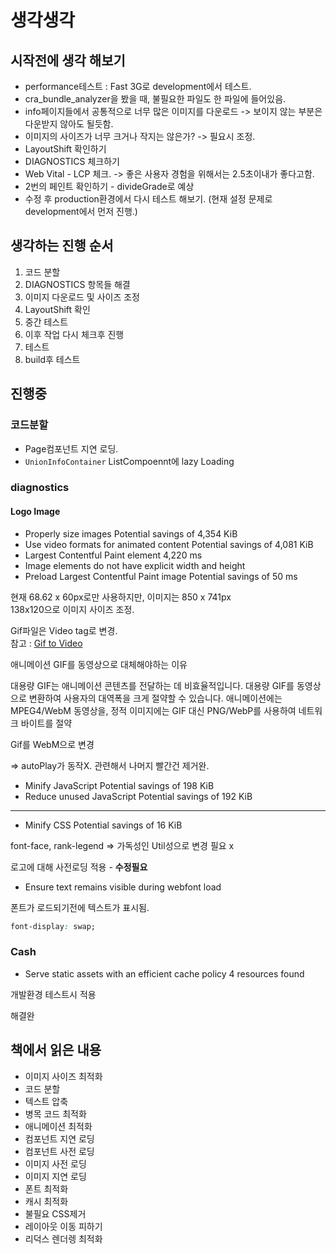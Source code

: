 # 생각생각

## 시작전에 생각 해보기

* performance테스트 : Fast 3G로 development에서 테스트.
* cra_bundle_analyzer을 봤을 때, 불필요한 파일도 한 파일에 들어있음.
* info페이지들에서 공통적으로 너무 많은 이미지를 다운로드 -> 보이지 않는 부분은 다운받지 않아도 될듯함.
* 이미지의 사이즈가 너무 크거나 작지는 않은가? -> 필요시 조정.
* LayoutShift 확인하기
* DIAGNOSTICS 체크하기
* Web Vital - LCP 체크. -> 좋은 사용자 경험을 위해서는 2.5초이내가 좋다고함.
* 2번의 페인트 확인하기 - divideGrade로 예상
* 수정 후 production환경에서 다시 테스트 해보기. (현재 설정 문제로 development에서 먼저 진행.)



## 생각하는 진행 순서

1. 코드 분할
2. DIAGNOSTICS 항목들 해결
3. 이미지 다운로드 및 사이즈 조정
4. LayoutShift 확인
5. 중간 테스트
6. 이후 작업 다시 체크후 진행
7. 테스트
8. build후 테스트



## 진행중



### 코드분할

* Page컴포넌트 지연 로딩.
* `UnionInfoContainer` ListCompoennt에 lazy Loading

### diagnostics 

#### Logo Image

* Properly size images Potential savings of 4,354 KiB
* Use video formats for animated content Potential savings of 4,081 KiB
* Largest Contentful Paint element 4,220 ms
* Image elements do not have explicit width and height
* Preload Largest Contentful Paint image Potential savings of 50 ms

현재 68.62 x 60px로만 사용하지만, 이미지는 850 x 741px<br/>138x120으로 이미지 사이즈 조정.

Gif파일은 Video tag로 변경. <br/>참고 : [Gif to Video](https://developer.chrome.com/docs/lighthouse/performance/efficient-animated-content?hl=ko)

애니메이션 GIF를 동영상으로 대체해야하는 이유

대용량 GIF는 애니메이션 콘텐츠를 전달하는 데 비효율적입니다. 대용량 GIF를 동영상으로 변환하여 사용자의 대역폭을 크게 절약할 수 있습니다. 애니메이션에는 MPEG4/WebM 동영상을, 정적 이미지에는 GIF 대신 PNG/WebP를 사용하여 네트워크 바이트를 절약

Gif를 WebM으로 변경

=> autoPlay가 동작X. 관련해서 나머지 빨간건 제거완.

* Minify JavaScript Potential savings of 198 KiB
* Reduce unused JavaScript Potential savings of 192 KiB



---

* Minify CSS Potential savings of 16 KiB

font-face, rank-legend => 가독성인 Util성으로 변경 필요 x

로고에 대해 사전로딩 적용 - **수정필요**

* Ensure text remains visible during webfont load

폰트가 로드되기전에 텍스트가 표시됨.

```css
font-display: swap;
```



### Cash

* Serve static assets with an efficient cache policy 4 resources found

개발환경 테스트시 적용

해결완



## 책에서 읽은 내용

* 이미지 사이즈 최적화
* 코드 분할
* 텍스트 압축
* 병목 코드 최적화
* 애니메이션 최적화
* 컴포넌트 지연 로딩
* 컴포넌트 사전 로딩
* 이미지 사전 로딩
* 이미지 지연 로딩
* 폰트 최적화
* 캐시 최적화
* 불필요 CSS제거
* 레이아웃 이동 피하기
* 리덕스 렌더렝 최적화